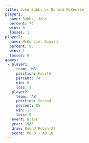 ```yaml
---
title: John Bubbs vs Donald McKenzie
player1:                
  name: Bubbs, John     
  percent: 74           
  wins: 0               
  losses: 1             
player2:                
  name: McKenzie, Donald
  percent: 85           
  wins: 1               
  losses: 0             
games:
 - player1:          
     team: 'MB'      
     position: Fourth
     percent: 74     
     win: 0          
     loss: 1         
   player2:          
     team: 'AB'      
     position: Second
     percent: 85     
     win: 1          
     loss: 0         
   event: Brier        
   year: 1985          
   draw: Round Robin(2)
   score: MB 8 - AB 10 
---
```

